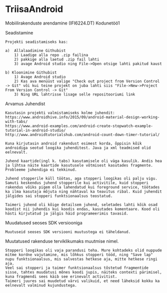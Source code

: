 # TriisaAndroid
Mobiilirakenduste arendamine (IFI6224.DT) Kodunetöö1


Seadistamine

	Projekti seadistamiseks kas:
	
	a)  Allalaadimine Githubist
		1) Laadige alla repo .zip failina
		2) pakkige alla laetud .zip fail lahti
		3) avage Android studio ning File->Open otsige lahti pakitud kaust
	
	b) Kloonimine Githubist
		1) Avage Android studio
		2) Kas ava menüüst valige "Check out project from Version Control -> Git" või kui teine projekt on juba lahti siis "File->New->Project From Version Control -> Git"
		3) Ning URL lahtrisse lisage selle repositooriumi link
		
Arvamus Juhendist

	Kasutasin projekti valmistamiseks kolme juhendit:
	https://www.androidhive.info/2015/09/android-material-design-working-with-tabs/
	https://www.android-examples.com/android-create-stopwatch-example-tutorial-in-android-studio/
	http://www.androidtutorialshub.com/android-count-down-timer-tutorial/
	
	Kuna kirjutasin android rakendust esimest korda, õppisin kõik androidiga seotud loogika juhenditest. Java ja xml teadmised olid eelnevalt.
	
	Juhend kaartide(ingl k. tabs) kasutamisele oli väga kasulik. Andis hea ja lihtsa näite kaartide kasutusele võtmisest kasutades fragmente. Probleeme juhendiga ei tekkinud.
	
	Juhend stopperile küll töötas, aga stopperi loogikas oli palju vigu. Samuti keskendus juhend stopperile kui activitile, kuid stopperi rakendus võiks pigem olla lahendatud kui foreground service, töötades ka ilma kasutaja mõjuta ning nähtaval ka teavitus ribal. Kuid juhendit jälgides sai stopperi funktsionaalsus teostatud. 
	
	Taimeri juhend oli kõige detailsem juhend, seletades lahti kõik osad koodist nii juhendis kui koodis endas, kasutades komentaare. Kood oli hästi kirjutatud ja jälgis häid programeerimis tavasid. 
	
Muudatused seoses SDK versiooniga

	Muutuseid seoses SDK versiooni muutustega ei täheldanud.
	
Muutatused rakenduse terviklikumaks muutmise nimel.

	Stopperi loogikas oli vaja parandusi teha. Mure kohtadeks olid nuppude mitme kordne vajutamine, mis lõhkus stopperi tööd, ning "Save lap" nupu funktsionaalsus, mis salvestas hetkese aja, mitte hetkese ringi aja.
	Veel sai stopperi ja taimer funktsionaalsus tõstetud fragmentide sisse, tahtes muudatusi mõnes koodi jupis, näiteks contexti pärimisel, kuna fragmendi sees käib see erinevalt activitist.
	Taimeri juures sai muudetud värvi valikuid, et need läheksid kokku ka eelnevalt valminud kujundustega.
